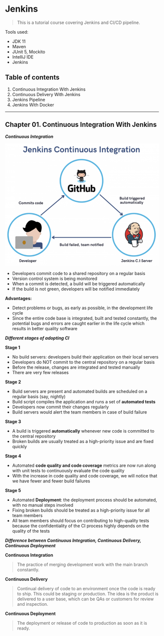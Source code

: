 # Jenkins

> This is a tutorial course covering Jenkins and CI/CD pipeline.

Tools used:

- JDK 11
- Maven
- JUnit 5, Mockito
- IntelliJ IDE
- Jenkins

## Table of contents

1. Continuous Integration With Jenkins
2. Continuous Delivery With Jenkins
3. Jenkins Pipeline
4. Jenkins With Docker

---

## Chapter 01. Continuous Integration With Jenkins

**_Continuous Integration_**

![JenkinsCI](JenkinsCI.PNG)

- Developers commit code to a shared repository on a regular basis
- Version control system is being monitored
- When a commit is detected, a build will be triggered automatically
- If the build is not green, developers will be notified immediately

**Advantages:**

- Detect problems or bugs, as early as possible, in the development life cycle
- Since the entire code base is integrated, built and tested constantly, the potential bugs and errors are caught
  earlier in the life cycle which results in better quality software

**_Different stages of adopting CI_**

**Stage 1**

- No build servers: developers build their application on their local servers
- Developers do NOT commit to the central repository on a regular basis
- Before the release, changes are integrated and tested manually
- There are very few releases

**Stage 2**

- Build servers are present and automated builds are scheduled on a regular basis (say, nightly)
- Build script compiles the application and runs a set of **automated tests**
- Developers now commit their changes regularly
- Build servers would alert the team members in case of build failure

**Stage 3**

- A build is triggered **automatically** whenever new code is committed to the central repository
- Broken builds are usually treated as a high-priority issue and are fixed quickly

**Stage 4**

- Automated **code quality and code coverage** metrics are now run along with unit tests to continuously evaluate the
  code quality
- With the increase in code quality and code coverage, we will notice that we have fewer and fewer build failures

**Stage 5**

- Automated **Deployment**: the deployment process should be automated, with no manual steps involved
- Fixing broken builds should be treated as a high-priority issue for all team members
- All team members should focus on contributing to high-quality tests because the confidentiality of the CI process
  highly depends on the quality of the tests

**_Difference between Continuous Integration, Continuous Delivery, Continuous Deployment_**

**Continuous Integration**

> The practice of merging development work with the main branch constantly.

**Continuous Delivery**

> Continual delivery of code to an environment once the code is ready to ship. This could be staging or production. The
> idea is the product is delivered to a user base, which can be QAs or customers for review and inspection.

**Continuous Deployment**

> The deployment or release of code to production as soon as it is ready.
 
